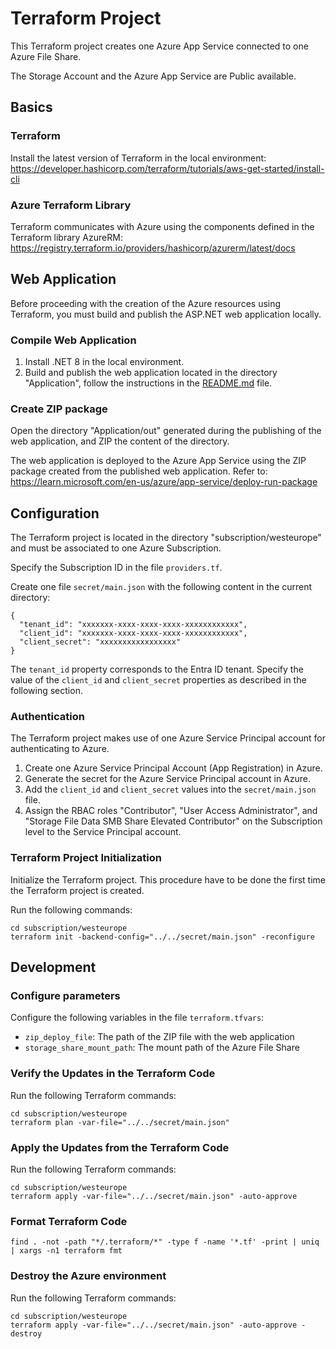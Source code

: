 # Terraform Project

This Terraform project creates one Azure App Service connected to one Azure File Share.

The Storage Account and the Azure App Service are Public available.

## Basics

### Terraform

Install the latest version of Terraform in the local environment:
https://developer.hashicorp.com/terraform/tutorials/aws-get-started/install-cli

### Azure Terraform Library

Terraform communicates with Azure using the components defined in the Terraform library AzureRM:
https://registry.terraform.io/providers/hashicorp/azurerm/latest/docs

## Web Application

Before proceeding with the creation of the Azure resources using Terraform, you must build and publish the ASP.NET web application locally.

### Compile Web Application

1. Install .NET 8 in the local environment.
2. Build and publish the web application located in the directory "Application", follow the instructions in the [README.md](https://github.com/sitMCella/azure-app-service-examples/blob/main/terraform_dotnet_public/Application/README.md) file.

### Create ZIP package

Open the directory "Application/out" generated during the publishing of the web application, and ZIP the content of the directory.

The web application is deployed to the Azure App Service using the ZIP package created from the published web application.
Refer to: https://learn.microsoft.com/en-us/azure/app-service/deploy-run-package

## Configuration

The Terraform project is located in the directory "subscription/westeurope" and must be associated to one Azure Subscription.

Specify the Subscription ID in the file `providers.tf`.

Create one file `secret/main.json` with the following content in the current directory:
```
{
  "tenant_id": "xxxxxxx-xxxx-xxxx-xxxx-xxxxxxxxxxxx",
  "client_id": "xxxxxxx-xxxx-xxxx-xxxx-xxxxxxxxxxxx",
  "client_secret": "xxxxxxxxxxxxxxxxx"
}
```
The `tenant_id` property corresponds to the Entra ID tenant.
Specify the value of the `client_id` and `client_secret` properties as described in the following section.

### Authentication

The Terraform project makes use of one Azure Service Principal account for authenticating to Azure.

 1. Create one Azure Service Principal Account (App Registration) in Azure.
 2. Generate the secret for the Azure Service Principal account in Azure.
 3. Add the `client_id` and `client_secret` values into the `secret/main.json` file.
 4. Assign the RBAC roles "Contributor", "User Access Administrator", and "Storage File Data SMB Share Elevated Contributor" on the Subscription level to the Service Principal account.

### Terraform Project Initialization

Initialize the Terraform project.
This procedure have to be done the first time the Terraform project is created.

Run the following commands:

```$bash
cd subscription/westeurope
terraform init -backend-config="../../secret/main.json" -reconfigure
```

## Development

### Configure parameters

Configure the following variables in the file `terraform.tfvars`:
- `zip_deploy_file`: The path of the ZIP file with the web application
- `storage_share_mount_path`: The mount path of the Azure File Share

### Verify the Updates in the Terraform Code

Run the following Terraform commands:

```$bash
cd subscription/westeurope
terraform plan -var-file="../../secret/main.json"
```

### Apply the Updates from the Terraform Code

Run the following Terraform commands:

```$bash
cd subscription/westeurope
terraform apply -var-file="../../secret/main.json" -auto-approve
```

### Format Terraform Code

```$bash
find . -not -path "*/.terraform/*" -type f -name '*.tf' -print | uniq | xargs -n1 terraform fmt
```

### Destroy the Azure environment

Run the following Terraform commands:

```$bash
cd subscription/westeurope
terraform apply -var-file="../../secret/main.json" -auto-approve -destroy
```
